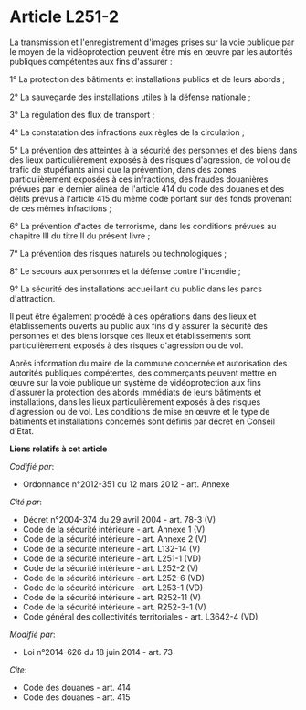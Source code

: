# Article L251-2

La transmission et l'enregistrement d'images prises sur la voie publique par le moyen de la vidéoprotection peuvent être mis
en œuvre par les autorités publiques compétentes aux fins d'assurer : 

1° La protection des bâtiments et installations publics et de leurs abords ; 

2° La sauvegarde des installations utiles à la défense nationale ; 

3° La régulation des flux de transport ; 

4° La constatation des infractions aux règles de la circulation ; 

5° La prévention des atteintes à la sécurité des personnes et des biens dans des lieux particulièrement exposés à des risques
d'agression, de vol ou de trafic de stupéfiants ainsi que la prévention, dans des zones particulièrement exposées à ces
infractions, des fraudes douanières prévues par le dernier alinéa de l'article 414 du code des douanes et des délits prévus à
l'article 415 du même code portant sur des fonds provenant de ces mêmes infractions ; 

6° La prévention d'actes de terrorisme, dans les conditions prévues au chapitre III du titre II du présent livre ; 

7° La prévention des risques naturels ou technologiques ; 

8° Le secours aux personnes et la défense contre l'incendie ; 

9° La sécurité des installations accueillant du public dans les parcs d'attraction. 

Il peut être également procédé à ces opérations dans des lieux et établissements ouverts au public aux fins d'y assurer la
sécurité des personnes et des biens lorsque ces lieux et établissements sont particulièrement exposés à des risques
d'agression ou de vol.

Après information du maire de la commune concernée et autorisation des autorités publiques compétentes, des commerçants
peuvent mettre en œuvre sur la voie publique un système de vidéoprotection aux fins d'assurer la protection des abords
immédiats de leurs bâtiments et installations, dans les lieux particulièrement exposés à des risques d'agression ou de vol.
Les conditions de mise en œuvre et le type de bâtiments et installations concernés sont définis par décret en Conseil d'Etat.

**Liens relatifs à cet article**

_Codifié par_:

  - Ordonnance n°2012-351 du 12 mars 2012 - art. Annexe

_Cité par_:

  - Décret n°2004-374 du 29 avril 2004 - art. 78-3 (V)
  - Code de la sécurité intérieure - art. Annexe 1 (V)
  - Code de la sécurité intérieure - art. Annexe 2 (V)
  - Code de la sécurité intérieure - art. L132-14 (V)
  - Code de la sécurité intérieure - art. L251-1 (VD)
  - Code de la sécurité intérieure - art. L252-2 (V)
  - Code de la sécurité intérieure - art. L252-6 (VD)
  - Code de la sécurité intérieure - art. L253-1 (VD)
  - Code de la sécurité intérieure - art. R252-11 (V)
  - Code de la sécurité intérieure - art. R252-3-1 (V)
  - Code général des collectivités territoriales - art. L3642-4 (VD)

_Modifié par_:

  - Loi n°2014-626 du 18 juin 2014 - art. 73

_Cite_:

  - Code des douanes - art. 414
  - Code des douanes - art. 415
